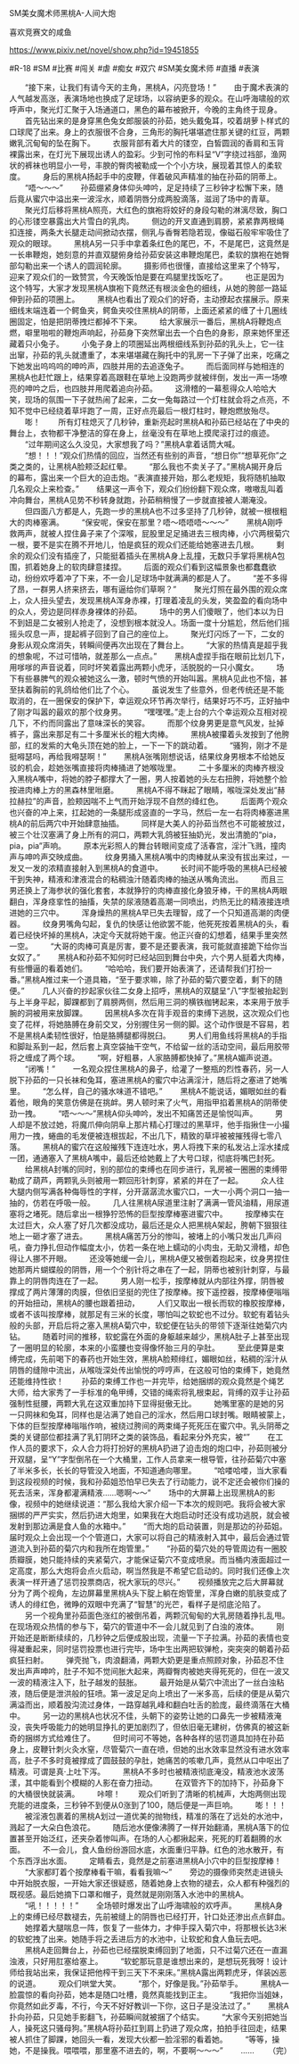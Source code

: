 SM美女魔术师黑桃A-人间大炮

喜欢竞赛文的咸鱼

https://www.pixiv.net/novel/show.php?id=19451855



#R-18
#SM
#比赛
#闯关
#虐
#痴女
#双穴
#SM美女魔术师
#直播
#表演


　　“接下来，让我们有请今天的主角，黑桃A，闪亮登场！”
　　由于魔术表演的人气越发高涨，表演场地也换成了足球场，以容纳更多的观众。在山呼海啸般的欢呼声中，聚光灯汇聚于入场通道口，黑色的幕布被掀开，今晚的主角终于现身。
　　首先钻出来的是身穿黑色兔女郎服装的孙茹，她头戴兔耳，咬着胡萝卜样式的口球爬了出来。身上的衣服很不合身，三角形的胸托堪堪遮住那关键的红豆，两颗嫩乳沉甸甸的坠在胸下。
　　衣服背部有着大片的镂空，白皙圆润的香肩和玉背裸露出来，在灯光下展现出诱人的盈彩。少到可怜的布料呈“V”字绕过裆部，渔网状的裤袜也明显小一号，丰腴的臀肉被勒成一个个小方块，展现着其惊人的柔软度。
　　身后的黑桃A扬起手中的皮鞭，伴着破风声精准的抽在孙茹的阴蒂上。
　　“唔～～～”
　　孙茹绷紧身体仰头呻吟，足足持续了三秒钟才松懈下来，随后竟从蜜穴中溢出来一波淫水，顺着阴唇分成两股滴落，滋润了场中的青草。
　　聚光灯后移将黑桃A照亮，大红色的旗袍将姣好的身段勾勒的淋漓尽致，胸口的心形镂空暴露出大片雪白的乳肉。
　　侧边的开叉直通到肩膀，紧紧靠两根绳扣连接，两条大长腿走动间掀动衣摆，侧乳与香臀若隐若现，像磁石般牢牢吸住了观众的眼球。
　　黑桃A另一只手中拿着条红色的尾巴，不，不是尾巴，这竟然是一长串鞭炮，她刻意的并直双腿俯身给孙茹安装这串鞭炮尾巴，柔软的旗袍在她臀部勾勒出来一个诱人的圆润轮廓。
　　摄影师也很懂，直接给这里来了个特写，迎来了观众们的一致赞赏，今天晚饭怕是要在鸡腿里找饭吃了。
　　也正是因为这个特写，大家才发现黑桃A旗袍下竟然还有根淡金色的细线，从她的胯部一路延伸到孙茹的项圈上。
　　黑桃A也看出了观众们的好奇，主动撩起衣摆展示。原来细线末端连着一个鳄鱼夹，鳄鱼夹咬住黑桃A的阴蒂，上面还紧紧的缠了十几圈线圈固定，怕是把阴蒂拽烂都掉不下来。
　　给大家展示一番后，黑桃A将鞭炮点燃，噼里啪啦的鞭炮声响起，孙茹身下突然窜出去一个白色的身影，原来她怀里还藏着只小兔子。
　　小兔子身上的项圈延出两根细线系到孙茹的乳头上，它一往出窜，孙茹的乳头就遭重了，本来堪堪藏在胸托中的乳房一下子弹了出来，吃痛之下她发出呜呜呜的呻吟声，四肢并用的去追逐兔子。
　　而后面同样与她相连的黑桃A也赶忙跟上，结果穿着高跟鞋在草地上没跑两步就被绊倒，发出一声一场嘹亮的呻吟之后，也四肢并用爬着追向孙茹。
　　这滑稽的一幕惹得众人哈哈大笑，现场的氛围一下子就热闹了起来，二女一兔每路过一个灯柱就会将之点亮，不知不觉中已经绕着草坪跑了一周，正好点亮最后一根灯柱时，鞭炮燃放殆尽。
　　嘭！
　　所有灯柱熄灭了几秒钟，重新亮起时黑桃A和孙茹已经站在了中央的舞台上，衣物都干净整洁的穿在身上，丝毫没有在草地上摸爬滚打过的痕迹。
　　“过年期间这么久没见，大家想我了吗？”黑桃A拿着话筒大喊。
　　“想！！！”观众们热情的回应，当然还有些别的声音，“想日你”“想草死你”之类之类的，让黑桃A脸颊泛起红晕。
　　“那么我也不卖关子了。”黑桃A揭开身后的幕布，露出来一个巨大的迫击炮。“表演直接开始，那么老规矩，我将随机抽取几名观众上来检查。”
　　结果这一声令下，观众们纷纷翻下观众席，嗷嗷乱叫着冲向舞台，黑桃A见势不秒转身就跑，孙茹稍稍慢了一步就直接被人潮淹没。
　　但四面八方都是人，先跑一步的黑桃A也不过多坚持了几秒钟，就被一根根粗大的肉棒塞满。
　　“保安呢，保安在那里？唔～唔唔唔～～～”
　　黑桃A刚呼救两声，就被人捏住鼻子来了个深喉，屁股里足足捅进去三根肉棒，小穴两根菊穴一根，要不是实在腾不开地儿，怕是疯狂的观众们还能给她塞进去几根。
　　剩余的观众们没有插座了，只能挺着插头在黑桃A身上乱撞，无数只手掌将黑桃A包围，抓着她身上的软肉肆意揉捏。
　　后面的观众们看到这幅景象也都蠢蠢欲动，纷纷欢呼着冲了下来，不一会儿足球场中就满满的都是人了。
　　“差不多得了昂，一群男人挤来挤去，哪有逼给你们草啊？”
　　聚光灯照在最外围的观众席上，众人扭头望去，发现黑桃A浑身赤裸，打理着凌乱的头发，笑盈盈的看向场中的众人，旁边是同样赤身裸体的孙茹。
　　场中的男人们傻眼了，他们本以为日不到妞是二女被别人抢走了，没想到根本就没人。场面一度十分尴尬，然后他们摇摇头叹息一声，提起裤子回到了自己的座位上。
　　聚光灯闪烁了一下，二女的身影从观众席消失，转瞬间便再次出现在了舞台上。
　　“大家的热情真是超乎我的想象呢，不过可惜呐，就差那么一点点。”
　　黑桃A虚捏手指在眼前比划几下，用嗲嗲的声音说着，同时坏笑着露出两颗小虎牙，活脱脱的一只小魔女。
　　场下有些暴脾气的观众被她这么一激，顿时气愤的开始叫嚣。黑桃A见此也不恼，甚至扶着胸前的乳鸽给他们比了个心。
　　虽说发生了些意外，但老传统还是不能取消的，在一圈保安的保护下，幸运观众环节再次举行，结果好巧不巧，正好抽中了刚才叫嚣的最欢的那个纹身男。
　　“嘿嘿嘿。”走上台的六个幸运观众互相对视几下，不约而同露出了意味深长的笑容。
　　而那个纹身男更是意气风发，扯掉裤子，露出来那足有二十多厘米长的粗大肉棒。
　　黑桃A被攥着头发按到了他胯部，红的发紫的大龟头顶在她的脸上，一下一下的跳动着。
　　“骚狗，刚才不是挺嘚瑟吗，再给我嘚瑟啊！”
　　黑桃A张嘴刚想说话，结果纹身男根本不给她反驳的机会，趁她张嘴直接将肉棒捅进了她喉咙里。
　　二十多厘米的肉棒齐根没入黑桃A嘴中，将她的脖子都撑大了一圈，男人按着她的头左右扭胯，将她整个脸按进肉棒上方的黑森林里咝磨。
　　黑桃A不得不眯起了眼睛，喉咙深处发出“赫拉赫拉”的声音，脸颊因喘不上气而开始浮现不自然的绛红色。
　　后面两个观众也兴奋的冲上来，扛起她的一条腿形成竖直的一字马，然后一左一右将肉棒塞进黑桃A的前后两穴中开始肆意抽插。
　　同样是大美人的孙茹当然也不可能被放过，被三个壮汉塞满了身上所有的洞口，两颗大乳鸽被狂抽奶光，发出清脆的“pia，pia，pia”声响。
　　原本光彩照人的舞台转眼间变成了活春宫，淫汁飞溅，撞肉声与呻吟声交映成曲。
　　纹身男捅入黑桃A嘴中的肉棒就从来没有拔出来过，一发又一发的浓精直接射入到黑桃A的食道中。
　　长时间不能呼吸的黑桃A已经被干到失神，精液和津液混合的粘稠浊汁随着肉棒的抽送从嘴角流出。
　　而且三男还换上了海参状的强化套套，本就狰狞的肉棒直接化身狼牙棒，干的黑桃A两眼翻白，浑身痉挛性的抽搐，失禁的尿液随着高潮一同喷出，灼热无比的精液接连喷进她的三穴中。
　　浑身燥热的黑桃A早已失去理智，成了一个只知道高潮的肉便器。
　　纹身男嘴角勾起，复仇的快感让他欲罢不能，他死死按着黑桃A的头，看着已经快坏掉的黑桃A，决定今天就将她干废。他正兴奋的幻想着，结果手里突然一空。
　　“大哥的肉棒可真是厉害，要不是还要表演，我可能就直接跪下给你当女奴了。”
　　黑桃A和孙茹不知何时已经站回到舞台中央，六个男人挺着大肉棒，有些懵逼的看着她们。
　　“哈哈哈，我们要开始表演了，还请帮我们打扮一番。”黑桃A推过来一个道具箱，“至于要求嘛，除了孙茹的菊穴要空着，剩下的随便。”
　　几人兴奋的抄起家伙往二女身上招呼，黑桃A的双腿呈“八”字型被抬起到与上半身平起，脚踝都到了肩膀两侧，然后用三洞的横铁枷铐起来，本来用于放手腕的洞被用来放脚踝。
　　因黑桃A多次在背手观音的束缚下逃脱，这次观众们也变了花样，将她胳膊在身前交叉，分别握住另一侧的脚。这个动作很是不容易，若不是黑桃A柔韧性很好，怕是胳膊腿都得脱臼。
　　男人们用鱼线将黑桃A的手指和脚趾系到一起，然后套上真空袋抽干空气，不给留一丝的活动空间，最后用胶带将之缠成了两个球。
　　“啊，好粗暴，人家胳膊都快掉了。”黑桃A媚声说道。
　　“闭嘴！”
　　一名观众捏住黑桃A的鼻子，给灌了一整瓶的烈性春药，另一人脱下孙茹的一只长袜和兔耳，塞进黑桃A的蜜穴中沾满淫汁，随后将之塞进了她嘴里。
　　“怎么样，自己的骚水味道不错吧。”
　　黑桃A不能说话，媚眼如丝的看着他，眼角的笑意仿佛是在挑衅。男人顿时来了火气，用指甲掐着黑桃A的阴蒂使劲一拽。
　　“唔～～～”黑桃A仰头呻吟，发出不知痛苦还是愉悦叫声。
　　男人却是不放过她，将魔爪伸向阴阜上那片精心打理过的黑草坪，他手指揪住一小撮用力一拽，蜷曲的毛发便被连根拔起，不出几下，精致的草坪被被摧残得七零八落。
　　黑桃A的蜜穴在这般摧残下连连吐水，男人将拽下来的私发沾上淫水揉成一团，通通塞入了黑桃A嘴中，最后还给她戴上了大号口球，彻底将嘴巴封死。
　　给黑桃A封嘴的同时，别的部位的束缚也在同步进行，乳房被一圈圈的束缚带勒成了葫芦，两颗乳头则被用一颗回形针刺穿，紧紧的并在了一起。
　　众人往大腿内侧写满各种侮辱性的字样，分开潺潺流水蜜穴口，一大一小两个洞口一抽一抽的，仿若在呼吸一般。
　　几人往黑桃A尿道里注射了满满一管风油精，用尿道塞将之堵死。随后拿出一根狰狞恐怖的巨型按摩棒塞进蜜穴中。
　　按摩棒实在太过巨大，众人塞了好几次都没成功，最后还是众人把黑桃A架起，胯朝下狠狠往地上一砸才塞了进去。
　　黑桃A痛苦万分的惨叫，被堵上的小嘴只发出几声闷吼，奋力挣扎但动作幅度太小，仿若一条在地上蠕动的小肉虫，无助又滑稽，却色得让人挪不开眼。
　　还没等她缓一会儿，黑桃A便又被倒着抱起来，纹身男捏住她那两片蝴蝶般的阴唇，用一个个别针将之串在了一起，阴蒂也被别针刺穿，与最靠上的阴唇肉连在了一起。
　　男人刚一松手，按摩棒就从内部往外撑，阴唇被撑成了两片薄薄的肉膜，但依旧坚挺的兜住了按摩棒。按下遥控器，按摩棒便嗡嗡的开始扭动，黑桃A的腰也跟着扭动，
　　人们又取出一根长而软的橡胶按摩棒，或者不该叫按摩棒，就那足有三米的长度，哪怕叫之软蛇也不过分。软蛇有着钻头般的头部，开启后将之塞入黑桃A菊穴中，软蛇便在钻头的带领下逐渐往她菊穴内钻。
　　随着时间的推移，软蛇露在外面的身躯越来越少，黑桃A肚子上甚至出现了一圈明显的轮廓，本来的小蛮腰也变得像怀胎三月的孕肚。
　　至此便算是束缚完成，先前喝下的春药也开始生效，黑桃A脸颊绯红，媚眼如丝，粘稠的淫汁从阴唇的缝隙中流出，从喉咙深处传出愉悦的哼哼声，在这般可怕的束缚下，她竟然还能维持性欲！
　　孙茹的束缚工作也一并完毕，给她捆绑的观众竟然是个绳艺大师，给大家秀了一手标准的龟甲缚，交错的绳索将乳根束起，背缚的双手让孙茹强制性挺腰，两颗大乳在这双重加持下显得挺傲无比。
　　她嘴里塞的是她的另一只网袜和兔耳，同样也是沾满了她自己的淫水，然后用口球封嘴。眼睛被蒙上，下体的巨型按摩棒嗡嗡作响，被绕过胯间的两束绳子死死压在蜜穴中。乳头阴蒂之类的关键部位都挂满了乳钉阴环之类的装饰品，看起来分外充实，被“”
　　在工作人员的要求下，众人合力将打扮好的黑桃A扔进了迫击炮的炮口中，孙茹则被分开双腿，呈“Y”字型倒吊在一个大桶里，工作人员拿来一根导管，往孙茹菊穴中塞了半米多长，长长的导管没入地面，不知道通向哪里。
　　“哈喽哈喽，当大家看到这段视频的时候，我和孙茹姐恐怕早已失去了行动能力，说不定还会被你们操的死去活来，浑身都灌满精液……嗯啊～～”
　　场中的大屏幕上出现黑桃A的影像，视频中的她继续说道：“那么我给大家介绍一下本次的规则吧。我将会被大家捆绑的严严实实，然后扔进大炮里，如果我在大炮启动时还没有成功逃脱，就会被发射到那边满是食人鱼的水箱中。”
　　“而大炮的启动装置，则是那边的孙茹姐。届时观众上会出现一个个管道口，大家可以将自己的精液射入其中，最后会通过管道流入到孙茹的菊穴内和我所在炮管里。”
　　“孙茹的菊穴处的导管周边有一圈胶质瓣膜，她只能持续的夹紧菊穴，才能保证菊穴不变成喷泉。而当桶内液面超过一定高度，那么大炮将会点火启动，啊当然我是不希望它启动的。同时我们还像上次表演一样开通了惩罚投票商店，祝大家玩的尽兴。”
　　视频播放完之后大屏幕就分为了两个视角，左边屏幕里黑桃A头下腚上躺在炮管里，浑身白嫩的肌肤变成了诱人的绯红色，微睁的双眼中充满了“智慧”的光芒，看样子是彻底沦陷了。
　　另一个视角里孙茹面色涨红的被倒吊着，两颗沉甸甸的大乳房随着挣扎乱甩。在现场观众热情的参与下，菊穴的管道中不一会儿就见到了白浊的液体。
　　刚开始还是断断续续的，几秒钟之后便成股出现，流量一下子拉满。孙茹的表情也变得凝重起来，同时惩罚投票也进行完毕，场中生出两把软弹枪，突突突的朝着孙茹疯狂扫射。
　　弹壳抛飞，肉浪翻涌，两颗大奶更是重点照顾对象，孙茹忍不住发出声声呻吟，肚子不知不觉间胀大起来，两瓣臀肉被她夹得死死的，但在一波又一波的精液注入下，肚子越发的鼓胀。
　　最开始是从菊穴中流出了一丝白浊粘液，随后便是泄洪般的狂喷。第一波足足向上喷出了一米多高，后续的便是从菊穴满溢而出，顺着股沟流过身体，一路穿越乳峰和翻白吐舌的脸庞，最终滴落在大桶中。
　　另一边的黑桃A也状况不佳，头朝下的姿势让她的口鼻先一步被精液淹没，丧失呼吸能力的她明显挣扎的更加剧烈了，但依旧毫无建树，仿佛真的被这新奇的捆绑方式给难住了。
　　但时间可不等她，各种各样的惩罚道具加持在孙茹身上，皮鞭针刺火灸水窒，尽管菊穴一直在喷，但她的出水效率显然没有进水效率高，肚子不多时竟被撑成了圆鼓鼓的孕肚，她痛苦的咳嗽几声，竟然从口中呕出了精液。可谓是真·上吐下泻。
　　黑桃A不多时也被精液彻底淹没，精液池水波荡漾，其中能看到个模糊的人影在奋力扭动。
　　在双管齐下的加持下，孙茹身下的大桶很快就装满。
　　咔嚓！
　　观众们听到了清晰的机械声，大炮两侧出现充能的进度条，三秒钟不到便从0涨到了100，随后便是一声巨响。
　　嘭！！！
　　被淫液包裹着的黑桃A划过一道优美的抛物线，精准的落在了远处的水池中，溅起了一大朵白色浪花。
　　随后池水便像沸腾了一样开始翻涌，黑桃A落下的位置甚至开始泛红，还夹杂着惨叫声。在场的人心都揪起来，死死的盯着翻腾的水面。
　　不一会儿，食人鱼纷纷游回水底，水面重归平静。红色的池水散开，有个东西浮出水面。
　　定睛看去，竟然是之前塞进黑桃A小穴中的巨型按摩棒！
　　“大家都盯着个按摩棒看干嘛，看看我嘛～”
　　旁边的摄像师突然走进镜头中开始脱衣服，一开始大家还很疑惑，随着她身上衣物的褪去，众人都有种强烈的既视感。最后她摘下口罩和帽子，竟然就是刚刚落入水池中的黑桃A。
　　“吼！！！！！”
　　全场顿时爆发出了山呼海啸般的欢呼声。
　　黑桃A身上的束缚已经尽数褪去，先前被缝上的阴唇也已经打开，针口处还渗出点点鲜血。
　　她撑着大腿喘息一阵，恢复了一些体力，才伸手探入菊穴中，将那根长达3米的软蛇拽了出来。她随手将之丢进后方的水池中，让软蛇和食人鱼玩去吧。
　　黑桃A走回舞台上，孙茹也已经摆脱束缚回到了地面，只不过菊穴还在一直漏浊液，只好用肛塞给塞上。
　　“软蛇那玩意是谁想出来的，是想玩死我呀！设计师给我站出来，我保证把他榨干到三天下不来床。”黑桃A露出两颗虎牙，佯装凶恶的说道。
　　观众们哄堂大笑。
　　“那个，好像是我。”孙茹举手。
　　黑桃A一脸震惊的看向孙茹，她本是随口吐槽，竟然真能找到正主。
　　“我把你当姐妹，你竟然如此歹毒，不行，今天不好好教训一下你，这日子是没法过了。”
　　黑桃A扑向孙茹，只见她手影翻飞，孙茹瞬间就被捆了个结实。
　　“大家今天别把她当人，操死这只骚母狗。”黑桃A将孙茹扛到肩上扔进了观众席，拍拍手往回走，结果被人抓住了脚踝，她回头一看，发现大伙都一脸淫邪的看着她。
　　“等等，操她，不是操我。喂喂喂，那里塞不进去的，啊，不要啊～～～”
　　……
　　（完）